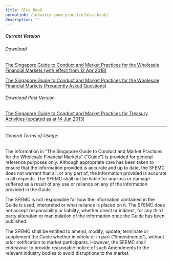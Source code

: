 ```yaml
---
title: Blue Book
permalink: /industry-good-practice/blue-book/
description: ""
---
```

##### Current Version
###### Download 
[The Singapore Guide to Conduct and Market Practices for the Wholesale Financial Markets
(with effect from 12 Apr 2018)](/files/blue_book_wholesale.pdf)

[The Singapore Guide to Conduct and Market Practices for the Wholesale Financial Markets 
(Frequently Asked Questions)](/files/blue_book_faqs.pdf)

###### Download Past Version

[The Singapore Guide to Conduct and Market Practices for Treasury Activities
(updated as at 14 Jun 2013)](/files/blue_book_treasury.pdf)

* * *
###### General Terms of Usage: 

The information in “The Singapore Guide to Conduct and Market Practices for the Wholesale Financial Markets” (“Guide”) is provided for general reference purposes only. Although appropriate care has been taken to ensure that the information provided is accurate and up to date, the SFEMC does not warrant that all, or any part of, the information provided is accurate in all respects. The SFEMC shall not be liable for any loss or damage suffered as a result of any use or reliance on any of the information provided in the Guide.   

The SFEMC is not responsible for how the information contained in the Guide is used, interpreted or what reliance is placed on it. The SFEMC does not accept responsibility or liability, whether direct or indirect, for any third party alteration or manipulation of the information once the Guide has been published.   
  
The SFEMC shall be entitled to amend, modify, update, terminate or supplement the Guide whether in whole or in part (“Amendments”), without prior notification to market participants. However, the SFEMC shall endeavour to provide reasonable notice of such Amendments to the relevant industry bodies to avoid disruptions to the market.